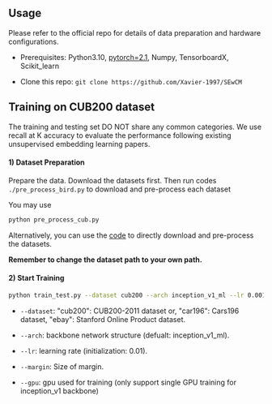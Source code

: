## Usage

Please refer to the official repo for details of data preparation and hardware configurations.

- Prerequisites: Python3.10, [pytorch=2.1](http://pytorch.org), Numpy, TensorboardX, Scikit_learn

- Clone this repo: `git clone https://github.com/Xavier-1997/SEwCM`


## Training on CUB200 dataset

The training and testing set DO NOT share any common categories. We use recall at K accuracy to evaluate the performance following existing unsupervised embedding learning papers.

#### 1) Dataset Preparation

  Prepare the data. Download the datasets first. Then run codes `./pre_process_bird.py` to download and pre-process each dataset

  You may use 
  ```bash
  python pre_process_cub.py
  ```
  Alternatively, you can use the [code](https://github.com/ColumbiaDVMM/Heated_Up_Softmax_Embedding/tree/master/dataset) to directly  download and pre-process the datasets.

  **Remember to change the dataset path to your own path.**

#### 2) Start Training

```bash
python train_test.py --dataset cub200 --arch inception_v1_ml --lr 0.001 --margin 0.5 --low-dim 128 --batch-size 64 --gpu 0
```

  - `--dataset`: "cub200": CUB200-2011 dataset or, "car196": Cars196 dataset, "ebay": Stanford Online Product dataset.
  
  - `--arch`: backbone network structure (defualt: inception_v1_ml).
  
  - `--lr`: learning rate (initialization: 0.01).

  - `--margin`: Size of margin.
  
  - `--gpu`: gpu used for training (only support single GPU training for inception_v1 backbone)


